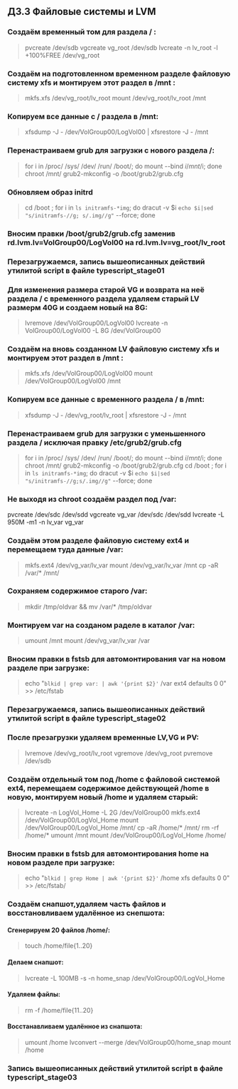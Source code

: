 ## ДЗ.3 Файловые системы и LVM

### Создаём временный том для раздела / :
>pvcreate /dev/sdb
>vgcreate vg_root /dev/sdb
>lvcreate -n lv_root -l +100%FREE /dev/vg_root

### Создаём на подготовленном временном разделе файловую систему xfs и монтируем этот раздел в /mnt :
>mkfs.xfs /dev/vg_root/lv_root
>mount /dev/vg_root/lv_root /mnt

### Копируем все данные с / раздела в /mnt:
>xfsdump -J - /dev/VolGroup00/LogVol00 | xfsrestore -J - /mnt

### Перенастраиваем grub для загрузки с нового раздела /:

>for i in /proc/ /sys/ /dev/ /run/ /boot/; do mount --bind $i /mnt/$i; done
>chroot /mnt/
>grub2-mkconfig -o /boot/grub2/grub.cfg

### Обновляем образ initrd
>cd /boot ; for i in `ls initramfs-*img`; do dracut -v $i `echo $i|sed "s/initramfs-//g; s/.img//g"` --force; done

### Вносим правки /boot/grub2/grub.cfg заменив rd.lvm.lv=VolGroup00/LogVol00 на rd.lvm.lv=vg_root/lv_root

### Перезагружаемся, запись вышеописанных действий утилитой script  в файле typescript_stage01

### Для изменения размера старой VG и возврата на неё раздела / с временного раздела удаляем старый LV размерм 40G и создаем новый на 8G:
>lvremove /dev/VolGroup00/LogVol00
>lvcreate -n VolGroup00/LogVol00 -L 8G /dev/VolGroup00

### Создаём на вновь созданном LV файловую систему xfs и монтируем этот раздел в /mnt :
>mkfs.xfs /dev/VolGroup00/LogVol00
>mount /dev/VolGroup00/LogVol00 /mnt

### Копируем все данные с временного раздела / в /mnt:
>xfsdump -J - /dev/vg_root/lv_root | xfsrestore -J - /mnt

### Перенастраиваем grub для загрузки с уменьшенного раздела / исключая правку /etc/grub2/grub.cfg
>for i in /proc/ /sys/ /dev/ /run/ /boot/; do mount --bind $i /mnt/$i; done
>chroot /mnt/
>grub2-mkconfig -o /boot/grub2/grub.cfg
>cd /boot ; for i in `ls initramfs-*img`; do dracut -v $i `echo $i|sed "s/initramfs-//g;s/.img//g"` --force; done

### Не выходя из chroot создаём раздел под /var:

pvcreate /dev/sdc /dev/sdd
vgcreate vg_var /dev/sdc /dev/sdd
lvcreate -L 950M -m1 -n lv_var vg_var

### Создаём этом разделе файловую систему ext4 и перемещаем туда данные /var:
>mkfs.ext4 /dev/vg_var/lv_var
>mount /dev/vg_var/lv_var /mnt
>cp -aR /var/* /mnt/
### Сохраняем содержимое старого /var:
>mkdir /tmp/oldvar && mv /var/* /tmp/oldvar
### Монтируем var на созданом раделе в каталог /var:
>umount /mnt
>mount /dev/vg_var/lv_var /var

### Вносим правки в fstsb для автомонтирования var на новом разделе при загрузке:
>echo "`blkid | grep var: | awk '{print $2}'` /var ext4 defaults 0 0" >> /etc/fstab

### Перезагружаемся, запись вышеописанных действий утилитой script  в файле typescript_stage02

### После презагрузки удаляем временные LV,VG и PV:
>lvremove /dev/vg_root/lv_root
>vgremove /dev/vg_root
>pvremove /dev/sdb


### Создаём отдельный том под /home с файловой системой ext4, перемещаем содержимое действующей /home в новую, монтируем новый /home и удаляем старый:
>lvcreate -n LogVol_Home -L 2G /dev/VolGroup00
>mkfs.ext4 /dev/VolGroup00/LogVol_Home
>mount /dev/VolGroup00/LogVol_Home /mnt/
>cp -aR /home/* /mnt/
>rm -rf /home/*
>umount /mnt
>mount /dev/VolGroup00/LogVol_Home /home/

### Вносим правки в fstsb для автомонтирования home на новом разделе при загрузке:
>echo "`blkid | grep Home | awk '{print $2}'` /home xfs defaults 0 0" >> /etc/fstab/

### Создаём снапшот,удаляем часть файлов и восстановливаем удалённое из снепшота:

#### Сгенерируем 20 файлов /home/:
>touch /home/file{1..20}
#### Делаем снапшот:
>lvcreate -L 100MB -s -n home_snap /dev/VolGroup00/LogVol_Home

#### Удаляем файлы:
>rm -f /home/file{11..20}

#### Восстанавливаем удалённое из снапшота:
>umount /home
>lvconvert --merge /dev/VolGroup00/home_snap
>mount /home
### Запись вышеописанных действий утилитой script  в файле typescript_stage03
